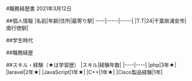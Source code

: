 #職務経歴書
2021年3月12日

##個人情報
|名前|年齢|住所|最寄り駅|
----|-----|-----|
|T.T|24|千葉県浦安市|南行徳駅|

##学生時代

##職務経歴

##スキル・経験（★は学習歴）
|スキル|経験年数|
|----|----|
|php|3年★|
|laravel|2年★|
|JavaScript|1年★|
|C++|1年★|
|Cisco製品経験|1年|


